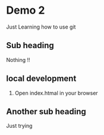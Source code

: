 # Demo 2

Just Learning how to use git

## Sub heading

Nothing !!

## local development
1. Open index.htmal in your browser

## Another sub heading
Just trying 
